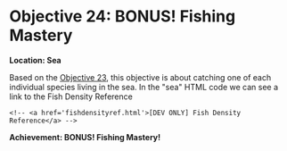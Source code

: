 # Objective 24: BONUS! Fishing Mastery
**Location: Sea**

Based on the [Objective 23](https://github.com/joergschwarzwaelder/hhc2023/tree/main/Objective-23), this objective is about catching one of each individual species living in the sea.
In the "sea" HTML code we can see a link to the Fish Density Reference
```
<!-- <a href='fishdensityref.html'>[DEV ONLY] Fish Density Reference</a> -->

```

**Achievement: BONUS! Fishing Mastery!**
<!--stackedit_data:
eyJoaXN0b3J5IjpbLTM3NDQ1Mjg5LC0xMDI0MTk2ODAxLC0yMD
EwMTkyNjNdfQ==
-->